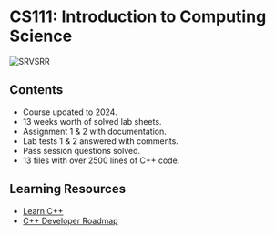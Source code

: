 # CS111: Introduction to Computing Science
![SRVSRR](https://github.com/SRVSRR/CS111/assets/135499024/57bca3d3-2a84-47af-b895-99e6d6f90759)
## Contents
- Course updated to 2024.
- 13 weeks worth of solved lab sheets.
- Assignment 1 & 2 with documentation.
- Lab tests 1 & 2 answered with comments.
- Pass session questions solved.
- 13 files with over 2500 lines of C++ code.
## Learning Resources
- <a href="https://www.learncpp.com" target="_blank">Learn C++ </a>
- <a href="https://roadmap.sh/cpp" target="_blank">C++ Developer Roadmap </a>

